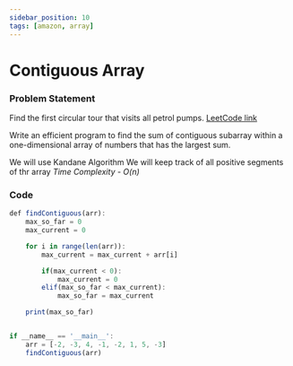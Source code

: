```yaml
---
sidebar_position: 10
tags: [amazon, array]
---
```


# Contiguous Array

### Problem Statement

Find the first circular tour that visits all petrol pumps.
[LeetCode link](https://leetcode.com/problems/contiguous-array/)

Write an efficient program to find the sum of contiguous subarray
within a one-dimensional array of numbers that has the largest sum.

We will use Kandane Algorithm
We will keep track of all positive segments of thr array
_Time Complexity - O(n)_

### Code

```jsx title="Python Code"
def findContiguous(arr):
    max_so_far = 0
    max_current = 0

    for i in range(len(arr)):
        max_current = max_current + arr[i]

        if(max_current < 0):
            max_current = 0
        elif(max_so_far < max_current):
            max_so_far = max_current

    print(max_so_far)


if __name__ == '__main__':
    arr = [-2, -3, 4, -1, -2, 1, 5, -3]
    findContiguous(arr)
```
